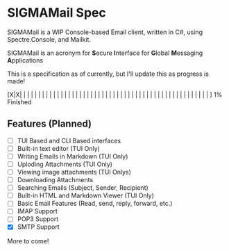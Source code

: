 # SIGMAMail Spec

SIGMAMail is a WIP Console-based Email client, written in C#, using Spectre.Console, and Mailkit.

SIGMAMail is an acronym for **S**ecure **I**nterface for **G**lobal **M**essaging **A**pplications

This is a specification as of currently, but I'll update this as progress is made!

[X|X| | | | | | | | | | | | | | | | | | | | | | | | | | | | | | | | | | | | | | | | | | | | | | | | | | | ] 1% Finished

## Features (Planned)

- [ ] TUI Based and CLI Based interfaces
- [ ] Built-in text editor (TUI Only)
- [ ] Writing Emails in Markdown (TUI Only)
- [ ] Uploding Attachments (TUI Only)
- [ ] Viewing image attachments (TUI Onlys)
- [ ] Downloading Attachments
- [ ] Searching Emails (Subject, Sender, Recipient)
- [ ] Built-in HTML and Markdown Viewer (TUI Only)
- [ ] Basic Email Features (Read, send, reply, forward, etc.)
- [ ] IMAP Support
- [ ] POP3 Support
- [x] SMTP Support

More to come!

